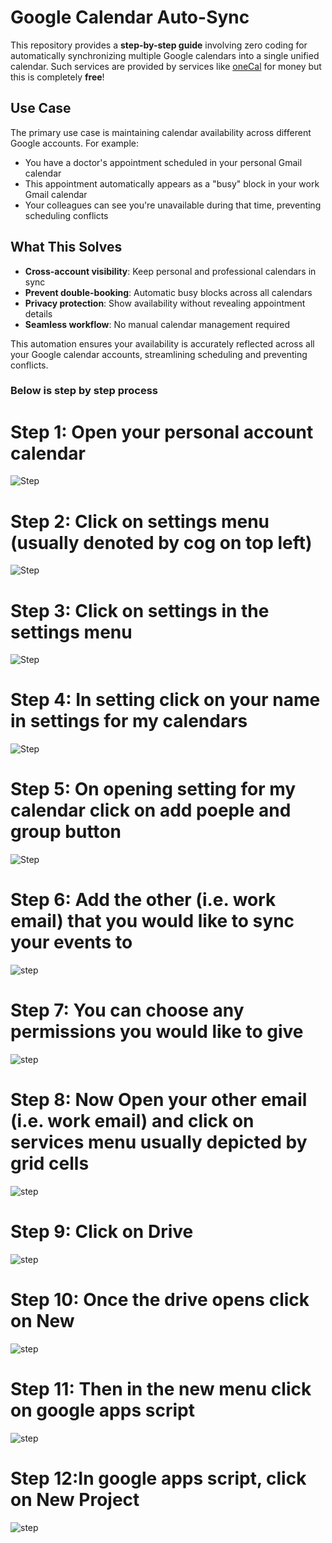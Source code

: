# Google Calendar Auto-Sync

This repository provides a **step-by-step guide** involving zero coding for automatically synchronizing multiple Google calendars into a single unified calendar. Such services are provided by services like [oneCal](https://www.onecal.io/) for money but this is completely **free**!

## Use Case

The primary use case is maintaining calendar availability across different Google accounts. For example:

- You have a doctor's appointment scheduled in your personal Gmail calendar
- This appointment automatically appears as a "busy" block in your work Gmail calendar  
- Your colleagues can see you're unavailable during that time, preventing scheduling conflicts

## What This Solves

- **Cross-account visibility**: Keep personal and professional calendars in sync
- **Prevent double-booking**: Automatic busy blocks across all calendars
- **Privacy protection**: Show availability without revealing appointment details
- **Seamless workflow**: No manual calendar management required

This automation ensures your availability is accurately reflected across all your Google calendar accounts, streamlining scheduling and preventing conflicts.

### Below is step by step process

# Step 1: Open your personal account calendar
![Step](https://github.com/TahaIbrahimSiddiqui/Syncing-Google-Calendar-/blob/7e2e16f852bb289e1e1441ad236ba61571c42f8a/Steps%20for%20each%20stage/ascreenshot%20(1).jpeg)

# Step 2: Click on settings menu (usually denoted by cog on top left)
![Step](https://github.com/TahaIbrahimSiddiqui/Syncing-Google-Calendar-/blob/b7238e1242e346f9ad9ad9033841d702a81da145/Steps%20for%20each%20stage/ascreenshot%20(2).jpeg)

# Step 3: Click on settings in the settings menu
![Step](https://github.com/TahaIbrahimSiddiqui/Syncing-Google-Calendar-/blob/6e2f46cb4b8656ba348f90419542c78b98a51e33/Steps%20for%20each%20stage/ascreenshot%20(3).jpeg)

# Step 4: In setting click on your name in settings for my calendars
![Step](https://github.com/TahaIbrahimSiddiqui/Syncing-Google-Calendar-/blob/6e2f46cb4b8656ba348f90419542c78b98a51e33/Steps%20for%20each%20stage/ascreenshot%20(4).jpeg)

# Step 5: On opening setting for my calendar click on add poeple and group button
![Step](https://github.com/TahaIbrahimSiddiqui/Syncing-Google-Calendar-/blob/6e2f46cb4b8656ba348f90419542c78b98a51e33/Steps%20for%20each%20stage/ascreenshot%20(5).jpeg)

# Step 6: Add the other (i.e. work email) that you would like to sync your events to
![step](https://github.com/TahaIbrahimSiddiqui/Syncing-Google-Calendar-/blob/6e2f46cb4b8656ba348f90419542c78b98a51e33/Steps%20for%20each%20stage/ascreenshot%20(6).jpeg)

# Step 7: You can choose any permissions you would like to give 
![step](https://github.com/TahaIbrahimSiddiqui/Syncing-Google-Calendar-/blob/6e2f46cb4b8656ba348f90419542c78b98a51e33/Steps%20for%20each%20stage/ascreenshot%20(7).jpeg)

# Step 8: Now Open your other email (i.e. work email) and click on services menu usually depicted by grid cells
![step](https://github.com/TahaIbrahimSiddiqui/Syncing-Google-Calendar-/blob/cae76f17fbd8236f3be26f5812debc6a9e10d1e8/Steps%20for%20each%20stage/ascreenshot%20(11).jpeg)

# Step 9: Click on Drive
![step](https://github.com/TahaIbrahimSiddiqui/Syncing-Google-Calendar-/blob/cae76f17fbd8236f3be26f5812debc6a9e10d1e8/Steps%20for%20each%20stage/ascreenshot%20(12).jpeg)

# Step 10: Once the drive opens click on New 
![step](https://github.com/TahaIbrahimSiddiqui/Syncing-Google-Calendar-/blob/cae76f17fbd8236f3be26f5812debc6a9e10d1e8/Steps%20for%20each%20stage/ascreenshot%20(13).jpeg)

# Step 11: Then in the new menu click on google apps script
![step](https://github.com/TahaIbrahimSiddiqui/Syncing-Google-Calendar-/blob/cae76f17fbd8236f3be26f5812debc6a9e10d1e8/Steps%20for%20each%20stage/ascreenshot%20(14).jpeg)

# Step 12:In google apps script, click on New Project 
![step](https://github.com/TahaIbrahimSiddiqui/Syncing-Google-Calendar-/blob/cae76f17fbd8236f3be26f5812debc6a9e10d1e8/Steps%20for%20each%20stage/ascreenshot%20(15).jpeg)



